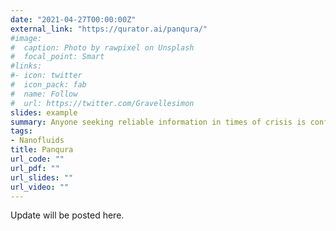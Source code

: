 ```yaml
---
date: "2021-04-27T00:00:00Z"
external_link: "https://qurator.ai/panqura/"
#image:
#  caption: Photo by rawpixel on Unsplash
#  focal_point: Smart
#links:
#- icon: twitter
#  icon_pack: fab
#  name: Follow
#  url: https://twitter.com/Gravellesimon
slides: example
summary: Anyone seeking reliable information in times of crisis is confronted with a flood of information on the Internet and in social media. The targeted dissemination of false reports or fraudulent offers of help further complicates this situation. This challenge has been addressed by selected partners from the Qurator Alliance in the Panqura project. Using AI-based curation technologies, a technology platform was created for more information transparency in times of crisis - and beyond.
tags:
- Nanofluids
title: Panqura
url_code: ""
url_pdf: ""
url_slides: ""
url_video: ""
---
```

Update will be posted here.

